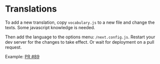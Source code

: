 # Translations

To add a new translation, copy `vocabulary.js` to a new file and change the texts. Some javascript knowledge is needed.

Then add the language to the options menu: `/next.config.js`. Restart your dev server for the changes to take effect. Or wait for deployment on a pull request.

Example: [PR #89](https://github.com/zbycz/osmapp/pull/77/files)
